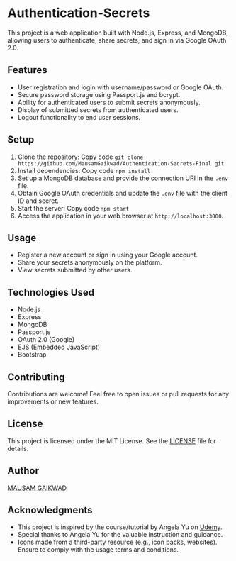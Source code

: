 # Authentication-Secrets

This project is a web application built with Node.js, Express, and MongoDB, allowing users to authenticate, share secrets, and sign in via Google OAuth 2.0.

## Features
* User registration and login with username/password or Google OAuth.
* Secure password storage using Passport.js and bcrypt.
* Ability for authenticated users to submit secrets anonymously.
* Display of submitted secrets from authenticated users.
* Logout functionality to end user sessions.
## Setup
1. Clone the repository:
Copy code
`git clone https://github.com/MausamGaikwad/Authentication-Secrets-Final.git`
2. Install dependencies:
Copy code
`npm install`
3. Set up a MongoDB database and provide the connection URI in the `.env` file.
4. Obtain Google OAuth credentials and update the `.env` file with the client ID and secret.
5. Start the server:
Copy code
`npm start`
6. Access the application in your web browser at `http://localhost:3000`.
## Usage
* Register a new account or sign in using your Google account.
* Share your secrets anonymously on the platform.
* View secrets submitted by other users.
## Technologies Used
* Node.js
* Express
* MongoDB
* Passport.js
* OAuth 2.0 (Google)
* EJS (Embedded JavaScript)
* Bootstrap
## Contributing
Contributions are welcome! Feel free to open issues or pull requests for any improvements or new features.

## License
This project is licensed under the MIT License. See the [LICENSE](LICENSE) file for details.

## Author
[MAUSAM GAIKWAD]()

## Acknowledgments
* This project is inspired by the course/tutorial by Angela Yu on [Udemy](https://www.udemy.com).
* Special thanks to Angela Yu for the valuable instruction and guidance.
* Icons made from a third-party resource (e.g., icon packs, websites). Ensure to comply with the usage terms and conditions.
